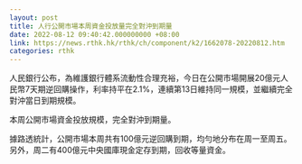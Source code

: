 ```yaml
---
layout: post
title: 人行公開市場本周資金投放量完全對沖到期量
date: 2022-08-12 09:40:42.000000000 +08:00
link: https://news.rthk.hk/rthk/ch/component/k2/1662078-20220812.htm
categories: rthk
---
```


人民銀行公布，為維護銀行體系流動性合理充裕，今日在公開市場開展20億元人民幣7天期逆回購操作，利率持平在2.1%，連續第13日維持同一規模，並繼續完全對沖當日到期規模。

本周公開市場資金投放規模，完全對沖到期量。

據路透統計，公開市場本周共有100億元逆回購到期，均勻地分布在周一至周五。另外，周二有400億元中央國庫現金定存到期，回收等量資金。
